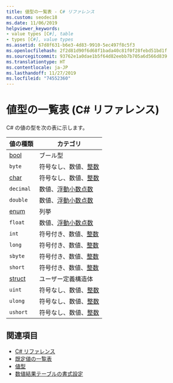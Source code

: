 ```yaml
---
title: 値型の一覧表 - C# リファレンス
ms.custom: seodec18
ms.date: 11/06/2019
helpviewer_keywords:
- value types [C#], table
- types [C#], value types
ms.assetid: 67d8f631-b6e3-4d83-9910-5ec497f8c5f3
ms.openlocfilehash: 2f2d81d90f6d68f1bada40c81f0f28febd51bd1f
ms.sourcegitcommit: 93762e1a0dae1b5f64d82eebb7b705a6d566d839
ms.translationtype: HT
ms.contentlocale: ja-JP
ms.lasthandoff: 11/27/2019
ms.locfileid: "74552360"
---
```

# <a name="value-types-table-c-reference"></a>値型の一覧表 (C# リファレンス)

C# の値の型を次の表に示します。

|値の種類|カテゴリ|
|----------------|--------------|
|[bool](../builtin-types/bool.md)|ブール型|
|`byte`|符号なし、数値、[整数](../builtin-types/integral-numeric-types.md)|
|[char](../builtin-types/char.md)|符号なし、数値、[整数](../builtin-types/integral-numeric-types.md)|
|`decimal`|数値、[浮動小数点数](../builtin-types/floating-point-numeric-types.md)|
|`double`|数値、[浮動小数点数](../builtin-types/floating-point-numeric-types.md)|
|[enum](enum.md)|列挙|
|`float`|数値、[浮動小数点数](../builtin-types/floating-point-numeric-types.md)|
|`int`|符号付き、数値、[整数](../builtin-types/integral-numeric-types.md)|
|`long`|符号付き、数値、[整数](../builtin-types/integral-numeric-types.md)|
|`sbyte`|符号付き、数値、[整数](../builtin-types/integral-numeric-types.md)|
|`short`|符号付き、数値、[整数](../builtin-types/integral-numeric-types.md)|
|[struct](struct.md)|ユーザー定義構造体|
|`uint`|符号なし、数値、[整数](../builtin-types/integral-numeric-types.md)|
|`ulong`|符号なし、数値、[整数](../builtin-types/integral-numeric-types.md)|
|`ushort`|符号なし、数値、[整数](../builtin-types/integral-numeric-types.md)|

## <a name="see-also"></a>関連項目

- [C# リファレンス](../index.md)
- [既定値の一覧表](default-values-table.md)
- [値型](value-types.md)
- [数値結果テーブルの書式設定](formatting-numeric-results-table.md)
